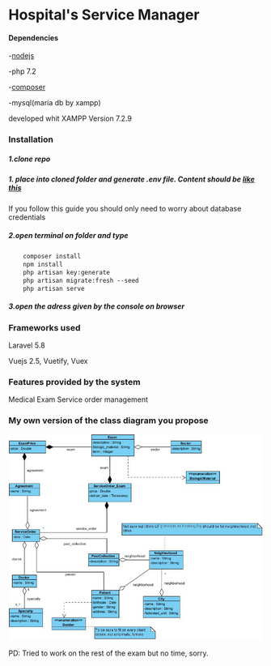 # Hospital's Service Manager

#### Dependencies
 
    
-[nodejs](https://nodejs.org/dist/v10.16.0/node-v10.16.0-x64.msi)

-php 7.2

-[composer ](https://getcomposer.org/Composer-Setup.exe)

-mysql(maria db by xampp)
    
developed whit XAMPP Version 7.2.9
    
### Installation

##### 1.clone repo


##### 1. place into cloned folder and generate .env file. Content should be [like this](https://github.com/laravel/laravel/blob/master/.env.example)
 If you follow this guide you should only need to worry about database credentials

##### 2.open terminal on folder and type
 
        composer install
        npm install
        php artisan key:generate
        php artisan migrate:fresh --seed
        php artisan serve

##### 3.open the adress given by the console on browser
        
### Frameworks used

Laravel 5.8

Vuejs 2.5, Vuetify, Vuex

### Features provided by the system

Medical Exam Service order management

  
### My own version of the class diagram you propose

![my custom diagram](https://github.com/michafrometa/Shift/blob/master/public/img/class_diagram.jpg)

PD: Tried to work on the rest of the exam but no time, sorry.